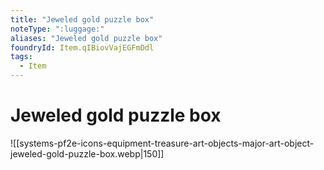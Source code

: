 ```yaml
---
title: "Jeweled gold puzzle box"
noteType: ":luggage:"
aliases: "Jeweled gold puzzle box"
foundryId: Item.qIBiovVajEGFmDdl
tags:
  - Item
---
```


# Jeweled gold puzzle box
![[systems-pf2e-icons-equipment-treasure-art-objects-major-art-object-jeweled-gold-puzzle-box.webp|150]]
